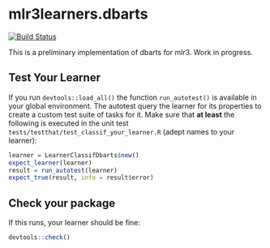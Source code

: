 # mlr3learners.dbarts

[![Build Status](https://travis-ci.org/ck37/mlr3learners.dbarts.svg?branch=master)](https://travis-ci.org/ck37/mlr3learners.dbarts)

This is a preliminary implementation of dbarts for mlr3. Work in progress.

## Test Your Learner
If you run `devtools::load_all()` the function `run_autotest()` is available in your global environment.
The autotest query the learner for its properties to create a custom test suite of tasks for it.
Make sure that **at least** the following is executed in the unit test `tests/testthat/test_classif_your_learner.R` (adept names to your learner):

```r
learner = LearnerClassifDbarts$new()
expect_learner(learner)
result = run_autotest(learner)
expect_true(result, info = result$error)
```

## Check your package
If this runs, your learner should be fine:
```r
devtools::check()
```
